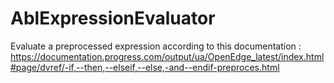 # AblExpressionEvaluator
Evaluate a preprocessed expression according to this documentation : https://documentation.progress.com/output/ua/OpenEdge_latest/index.html#page/dvref/-if,--then,--elseif,--else,-and--endif-preproces.html
